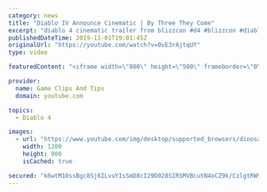 ```yaml
---
category: news
title: "Diablo IV Announce Cinematic | By Three They Come"
excerpt: "diablo 4 cinematic trailer from blizzcon #d4 #blizzcon #diablo."
publishedDateTime: 2019-11-01T19:01:45Z
originalUrl: "https://youtube.com/watch?v=0vE3rAjtqUY"
type: video

featuredContent: "<iframe width=\"800\" height=\"500\" frameborder=\"0\" src=\"https://www.youtube.com/embed/0vE3rAjtqUY\" allow=\"accelerometer; autoplay; encrypted-media; gyroscope; picture-in-picture\" allowfullscreen></iframe>"

provider:
  name: Game Clips And Tips
  domain: youtube.com

topics:
  - Diablo 4

images:
  - url: "https://www.youtube.com/img/desktop/supported_browsers/dinosaur.png"
    width: 1200
    height: 800
    isCached: true

secured: "k6wtM10ssBgc8Sj6ILvuYIsSmD8cI29D028SIRSMVBcutN4oCZ9k/CzlgtRW9PkP5mB37xx/FcGdn5qShfxI1RJ1dFbbnfqxE4+sslaUI9/+h/uh0xM16F/8LE5m20I7p3z/Q6nSnGup31Mky1R1lv9Z/NhOzsuGFqgA3/6pDJkRxLQuiItxyZT+b77ZFpgLNBhaVuBoMfG7axsxUL4lRUNw3cQcEE720MOxt+WMvCrdqjVfJWKwwC5NB4MlVL3AWDZWQK8E2H4N+wanU5KBDkT7gC+R2QPNV2EkP/b4KpJJN9P5z+DJpuLw2elPLb4VfaFhmG7UmVrykqacuClYRKzdUgEe+BBzESP2FFtF+L3N4fmDiS7ZzqUGP5y97Kp4RqG9qWRoO8xhSnUx6J+Vjg==;VTvQKFVySexbVXNXG0QWBQ=="
---
```


